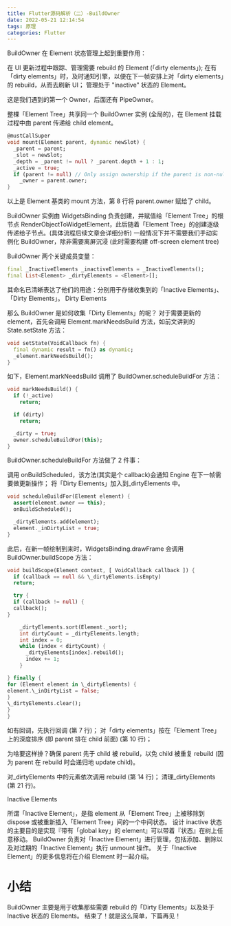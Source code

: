 ```yaml
---
title: Flutter源码解析（二）-BuildOwner
date: 2022-05-21 12:14:54
tags: 原理
categories: Flutter
---
```


BuildOwner 在 Element 状态管理上起到重要作用：

在 UI 更新过程中跟踪、管理需要 rebuild 的 Element (「dirty elements」);
在有「dirty elements」时，及时通知引擎，以便在下一帧安排上对「dirty elements」的 rebuild，从而去刷新 UI；
管理处于 "inactive" 状态的 Element。

<!-- more -->

这是我们遇到的第一个 Owner，后面还有 PipeOwner。

整棵「Element Tree」共享同一个 BuildOwner 实例 (全局的)，在 Element 挂载过程中由 parent 传递给 child element。

```dart
@mustCallSuper
void mount(Element parent, dynamic newSlot) {
  _parent = parent;
  _slot = newSlot;
  _depth = _parent != null ? _parent.depth + 1 : 1;
  _active = true;
  if (parent != null) // Only assign ownership if the parent is non-null
    _owner = parent.owner;
}
```

以上是 Element 基类的 mount 方法，第 8 行将 parent.owner 赋给了 child。

BuildOwner 实例由 WidgetsBinding 负责创建，并赋值给「Element Tree」的根节点 RenderObjectToWidgetElement，此后随着「Element Tree」的创建逐级传递给子节点。(具体流程后续文章会详细分析)
一般情况下并不需要我们手动实例化 BuildOwner，除非需要离屏沉浸 (此时需要构建 off-screen element tree)

BuildOwner 两个关键成员变量：

```dart
final _InactiveElements _inactiveElements = _InactiveElements();
final List<Element> _dirtyElements = <Element>[];
```

其命名已清晰表达了他们的用途：分别用于存储收集到的「Inactive Elements」、「Dirty Elements」。
Dirty Elements

那么 BuildOwner 是如何收集「Dirty Elements」的呢？
对于需要更新的 element，首先会调用 Element.markNeedsBuild 方法，如前文讲到的 State.setState 方法：

```dart
void setState(VoidCallback fn) {
  final dynamic result = fn() as dynamic;
  _element.markNeedsBuild();
}
```

如下，Element.markNeedsBuild 调用了 BuildOwner.scheduleBuildFor 方法：

```dart
void markNeedsBuild() {
  if (!_active)
    return;

  if (dirty)
    return;

  _dirty = true;
  owner.scheduleBuildFor(this);
}
```

BuildOwner.scheduleBuildFor 方法做了 2 件事：

调用 onBuildScheduled，该方法(其实是个 callback)会通知 Engine 在下一帧需要做更新操作；
将「Dirty Elements」加入到\_dirtyElements 中。

```dart
void scheduleBuildFor(Element element) {
  assert(element.owner == this);
  onBuildScheduled();

  _dirtyElements.add(element);
  element._inDirtyList = true;
}
```

此后，在新一帧绘制到来时，WidgetsBinding.drawFrame 会调用 BuildOwner.buildScope 方法：

```dart
void buildScope(Element context, [ VoidCallback callback ]) {
  if (callback == null && \_dirtyElements.isEmpty)
  return;

  try {
  if (callback != null) {
  callback();
}

    _dirtyElements.sort(Element._sort);
    int dirtyCount = _dirtyElements.length;
    int index = 0;
    while (index < dirtyCount) {
      _dirtyElements[index].rebuild();
      index += 1;
    }

} finally {
for (Element element in \_dirtyElements) {
element.\_inDirtyList = false;
}
\_dirtyElements.clear();
}
}
```

如有回调，先执行回调 (第 7 行)；
对「dirty elements」按在「Element Tree」上的深度排序 (即 parent 排在 child 前面) (第 10 行)；

为啥要这样排？确保 parent 先于 child 被 rebuild，以免 child 被重复 rebuild (因为 parent 在 rebuild 时会递归地 update child)。

对\_dirtyElements 中的元素依次调用 rebuild (第 14 行)；
清理\_dirtyElements (第 21 行)。

Inactive Elements

所谓「Inactive Element」，是指 element 从「Element Tree」上被移除到 dispose 或被重新插入「Element Tree」间的一个中间状态。
设计 inactive 状态的主要目的是实现『带有「global key」的 element』可以带着『状态』在树上任意移动。
BuildOwner 负责对「Inactive Element」进行管理，包括添加、删除以及对过期的「Inactive Element」执行 unmount 操作。
关于「Inactive Element」的更多信息将在介绍 Element 时一起介绍。

# 小结

BuildOwner 主要是用于收集那些需要 rebuild 的「Dirty Elements」以及处于 Inactive 状态的 Elements。
结束了！就是这么简单，下篇再见！

